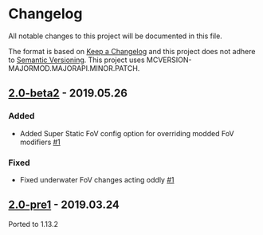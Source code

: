 # Changelog
All notable changes to this project will be documented in this file.

The format is based on [Keep a Changelog](http://keepachangelog.com/en/1.0.0/) and this project does not adhere to [Semantic Versioning](http://semver.org/spec/v2.0.0.html).
This project uses MCVERSION-MAJORMOD.MAJORAPI.MINOR.PATCH.

## [2.0-beta2](https://github.com/TheIllusiveC4/CustomFoV/compare/1766794396b10f1134b9cc488ef7263da8d9f6ff...master) - 2019.05.26
### Added
- Added Super Static FoV config option for overriding modded FoV modifiers [#1](https://github.com/TheIllusiveC4/CustomFoV/issues/1)

### Fixed
- Fixed underwater FoV changes acting oddly [#1](https://github.com/TheIllusiveC4/CustomFoV/issues/1)

## [2.0-pre1](https://github.com/TheIllusiveC4/CustomFoV/compare/1.12.x...1766794396b10f1134b9cc488ef7263da8d9f6ff) - 2019.03.24
Ported to 1.13.2